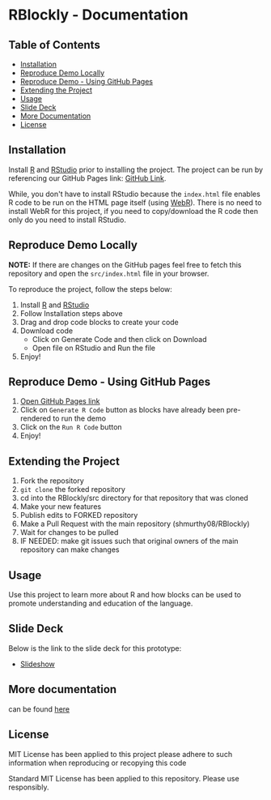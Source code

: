 # RBlockly - Documentation

## Table of Contents

- [Installation](#installation)
- [Reproduce Demo Locally](#reproduce-demo-locally)
- [Reproduce Demo - Using GitHub Pages](#reproduce-demo-using-github-pages)
- [Extending the Project](#extending-the-project)
- [Usage](#usage)
- [Slide Deck](#slide-deck)
- [More Documentation](more-documentation)
- [License](#license)

## Installation

Install [R](https://cran.r-project.org/doc/manuals/r-release/R-admin.html) and [RStudio](https://rstudio-education.github.io/hopr/starting.html#rstudio) prior to installing the project. The project can be run by referencing our GitHub Pages link: [GitHub Link](https://shmurthy08.github.io/RBlockly/src/design-blocks/index.html).

While, you don't have to install RStudio because the `index.html` file enables R code to be run on the HTML page itself (using [WebR](https://docs.r-wasm.org/webr/latest/)). There is no need to install WebR for this project, if you need to copy/download the R code then only do you need to install RStudio.

 
## Reproduce Demo Locally

**NOTE:** If there are changes on the GitHub pages feel free to fetch this repository and open the `src/index.html` file in your browser.
 
To reproduce the project, follow the steps below:
1. Install [R](https://cran.r-project.org/doc/manuals/r-release/R-admin.html) and [RStudio](https://rstudio-education.github.io/hopr/starting.html#rstudio)
2. Follow Installation steps above
3. Drag and drop code blocks to create your code
4. Download code
    - Click on Generate Code and then click on Download
    - Open file on RStudio and Run the file
5. Enjoy!

## Reproduce Demo - Using GitHub Pages

1. [Open GitHub Pages link](https://shmurthy08.github.io/RBlockly/src/design-blocks/index.html)
2. Click on `Generate R Code` button as blocks have already been pre-rendered to run the demo
3. Click on the `Run R Code` button
4. Enjoy!

## Extending the Project

1. Fork the repository
2. `git clone` the forked repository
3. cd into the RBlockly/src directory for that repository that was cloned
4. Make your new features
5. Publish edits to FORKED repository
6. Make a Pull Request with the main repository (shmurthy08/RBlockly)
7. Wait for changes to be pulled
8. IF NEEDED: make git issues such that original owners of the main repository can make changes

## Usage

Use this project to learn more about R and how blocks can be used to promote understanding and education of the language. 

## Slide Deck

Below is the link to the slide deck for this prototype:

- [Slideshow](https://docs.google.com/presentation/d/1qsRSrun0Ai1g-80e8VV2RnfdrNbNf8C9ljKtCBOrZoI/edit#slide=id.g28d13273593_1_30)


## More documentation 

can be found [here](https://github.com/shmurthy08/RBlockly/tree/main/docs)



## License

MIT License has been applied to this project please adhere to such information when reproducing or recopying this code

Standard MIT License has been applied to this repository. Please use responsibly. 

